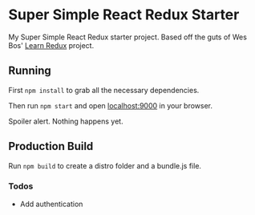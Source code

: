 # Super Simple React Redux Starter

My Super Simple React Redux starter project. Based off the guts of Wes Bos' [Learn Redux](https://learnredux.com/) project.

## Running

First `npm install` to grab all the necessary dependencies.

Then run `npm start` and open <localhost:9000> in your browser.

Spoiler alert. Nothing happens yet.

## Production Build

Run `npm build` to create a distro folder and a bundle.js file.

### Todos
* Add authentication
